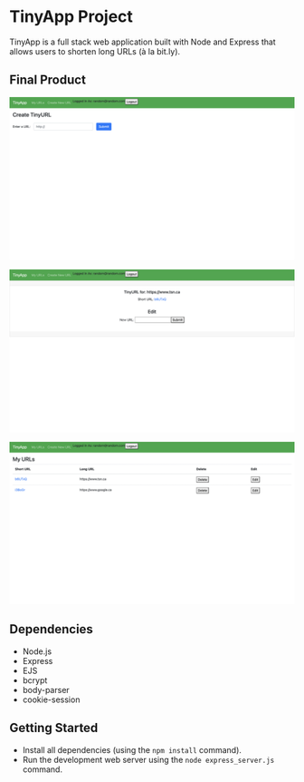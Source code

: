 # TinyApp Project

TinyApp is a full stack web application built with Node and Express that allows users to shorten long URLs (à la bit.ly).

## Final Product

!["screenshot of create new URL page"](https://github.com/Campr1/tinyapp/blob/master/docs/create-new.png?raw=true)

!["screenshot of edit URL page"](https://github.com/Campr1/tinyapp/blob/master/docs/edit-url.png?raw=true)

!["screenshot of current URLs page"](https://github.com/Campr1/tinyapp/blob/master/docs/urls-page.png?raw=true)

## Dependencies

- Node.js
- Express
- EJS
- bcrypt
- body-parser
- cookie-session

## Getting Started

- Install all dependencies (using the `npm install` command).
- Run the development web server using the `node express_server.js` command.